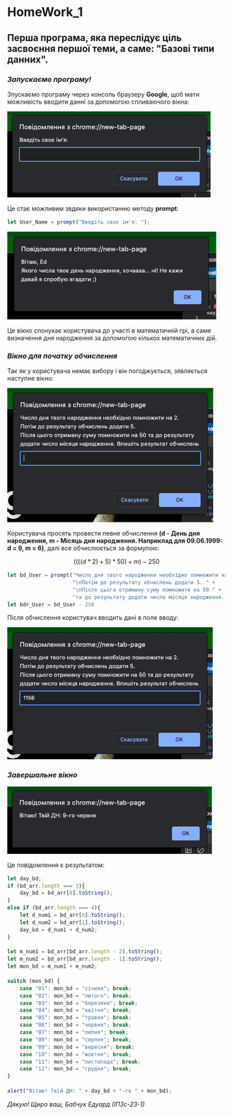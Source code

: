 # HomeWork_1

## Перша програма, яка переслідує ціль засвоєння першої теми, а саме: "Базові типи данних". 

### ___Запускаємо програму!___
Зпускаємо програму через консоль браузеру __Google__, щоб мати можливість вводити данні за допомогою спливаючого вікна:

![](https://github.com/Eduard-Babchuk/HomeWork_1/blob/main/Photo/1.png)

Це стає можливим звдяки використанню методу __prompt__:

```JavaScript
let User_Name = prompt("Введіть своє ім'я: ");
```

![](https://github.com/Eduard-Babchuk/HomeWork_1/blob/main/Photo/3.png)

Це вікно спонукає користувача до участі в математичній грі, а саме визначення дня народження за допомогою кількох математичних дій.

### ___Вікно для початку обчислення___

Так як у користувача немає вибору і він погоджується, зявляється наступне вікно:

![](https://github.com/Eduard-Babchuk/HomeWork_1/blob/main/Photo/4.png)

Користувача просять провести певне обчислення __(d - День дня народження, m - Місяць дня народження. Наприклад для 09.06.1999: d = 9, m = 6)__, далі все обчислюється за формулою:

$$ 
((((d*2)+5)*50)+m)-250
$$

```JavaScript
let bd_User = prompt("Число дня твого народження необхідно помножити на 2. " +
                     "\nПотім до результату обчислень додати 5. " +
                     "\nПісля цього отриману суму помножити на 50 " +
                     "та до результату додати число місяця народження. Впишіть результат обчислень");
let bdr_User = bd_User - 250
```
Після обчислення користувач вводить дані в поле вводу:

![](https://github.com/Eduard-Babchuk/HomeWork_1/blob/main/Photo/5.png)

### ___Завершальне вікно___

![](https://github.com/Eduard-Babchuk/HomeWork_1/blob/main/Photo/6.png)

Це повідомлення є результатом:

```JavaScript
let day_bd;
if (bd_arr.length === 3){
    day_bd = bd_arr[0].toString();
}
else if (bd_arr.length === 4){
    let d_num1 = bd_arr[0].toString();
    let d_num2 = bd_arr[1].toString();
    day_bd = d_num1 + d_num2;
}

let m_num1 = bd_arr[bd_arr.length - 2].toString();
let m_num2 = bd_arr[bd_arr.length - 1].toString();
let mon_bd = m_num1 + m_num2;

switch (mon_bd) {
    case "01": mon_bd = "січеня"; break;
    case "02": mon_bd = "лютого"; break;
    case "03": mon_bd = "березеня"; break;
    case "04": mon_bd = "квітня"; break;
    case "05": mon_bd = "травня"; break;
    case "06": mon_bd = "червня"; break;
    case "07": mon_bd = "липня"; break;
    case "08": mon_bd = "серпня"; break;
    case "09": mon_bd = "вересня"; break;
    case "10": mon_bd = "жовтня"; break;
    case "11": mon_bd = "листопада"; break;
    case "12": mon_bd = "грудня"; break;
}

alert("Вітаю! Твій ДН: " + day_bd + "-го " + mon_bd); 
```
_Дякую! Щиро ваш, Бабчук Едуард (ІПЗс-23-1)_
